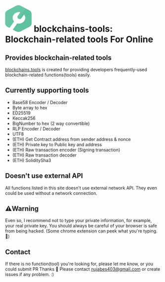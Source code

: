 <img src="/static/images/favicon@64.png" alt="blockchains-tools Logo" width="86" height="86"> blockchains-tools: Blockchain-related tools For Online
======================================

## Provides blockchain-related tools
[blockchains.tools](https://blockchains.tools/) is created for providing developers frequently-used blockchain-related functions(tools) easily. 

## Currently supporting tools
- Base58 Encoder / Decoder
- Byte array to hex
- ED25519
- Keccak256
- BigNumber to hex (2 way convertible)
- RLP Encoder / Decoder
- UTF8
- (ETH) Get Contract address from sender address & nonce
- (ETH) Private key to Public key and address
- (ETH) Raw transaction encoder (Signing transaction)
- (ETH) Raw transaction decoder
- (ETH) SoliditySha3


## Doesn't use external API
All functions listed in this site doesn't use external network API. They even could be used without a network connection.

## ⚠️Warning
Even so, I recommend not to type your private information, for example, your real private key. You should always be careful of your browser is safe from being hacked. (Some chrome extension can peek what you're typing. 👀)

## Contact
If there is no function(tool) you're looking for, please let me know, or you could submit PR 
Thanks
🔧 Please contact nujabes403@gmail.com or create issues if any problem. :) 

